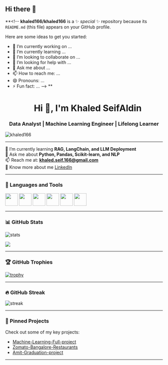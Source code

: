 ## Hi there 👋

**<!--
**khaled166/khaled166** is a ✨ _special_ ✨ repository because its `README.md` (this file) appears on your GitHub profile.

Here are some ideas to get you started:

- 🔭 I’m currently working on ...
- 🌱 I’m currently learning ...
- 👯 I’m looking to collaborate on ...
- 🤔 I’m looking for help with ...
- 💬 Ask me about ...
- 📫 How to reach me: ...
- 😄 Pronouns: ...
- ⚡ Fun fact: ...
-->
**<h1 align="center">Hi 👋, I'm Khaled SeifAldin</h1>
<h3 align="center">Data Analyst | Machine Learning Engineer | Lifelong Learner</h3>

<p align="left"> 
  <img src="https://komarev.com/ghpvc/?username=khaled166&label=Profile%20views&color=0e75b6&style=flat" alt="khaled166" /> 
</p>

---

🌱 I’m currently learning **RAG, LangChain, and LLM Deployment**  
💬 Ask me about **Python, Pandas, Scikit-learn, and NLP**  
📫 Reach me at: **khaled.seif.166@gmail.com**  
📄 Know more about me [LinkedIn](https://linkedin.com/in/YOUR-LINK-HERE)  

---

### 🧰 Languages and Tools
<p align="left">
  <img src="https://cdn.jsdelivr.net/gh/devicons/devicon/icons/python/python-original.svg" height="40"/>
  <img src="https://cdn.jsdelivr.net/gh/devicons/devicon/icons/mysql/mysql-original.svg" height="40"/>
  <img src="https://cdn.jsdelivr.net/gh/devicons/devicon/icons/git/git-original.svg" height="40"/>
  <img src="https://cdn.jsdelivr.net/gh/devicons/devicon/icons/jupyter/jupyter-original.svg" height="40"/>
  <img src="https://cdn.jsdelivr.net/gh/devicons/devicon/icons/tensorflow/tensorflow-original.svg" height="40"/>
  <img src="https://cdn.jsdelivr.net/gh/devicons/devicon/icons/linux/linux-original.svg" height="40"/>
</p>

---

### 📊 GitHub Stats
<p align="left">
  <img src="https://github-readme-stats.vercel.app/api?username=khaled166&show_icons=true&theme=radical" alt="stats"/>
</p>
<p align="left">
  <img src="https://github-readme-stats.vercel.app/api/top-langs/?username=khaled166&layout=compact&theme=radical" />
</p>

---

### 🏆 GitHub Trophies
[![trophy](https://github-profile-trophy.vercel.app/?username=khaled166&theme=darkhub&column=7)](https://github.com/ryo-ma/github-profile-trophy)

---

### 🔥 GitHub Streak
<p align="left">
  <img src="https://github-readme-streak-stats.herokuapp.com/?user=khaled166&theme=radical" alt="streak"/>
</p>

---

### 📌 Pinned Projects
Check out some of my key projects:

- [Machine-Learning-Full-project](https://github.com/khaled166/Machine-Learning-Full-project)
- [Zomato-Bangalore-Restaurants](https://github.com/khaled166/Zomato-Bangalore-Restaurants)
- [Amit-Graduation-project](https://github.com/khaled166/Amit-Graduation-project)

---
